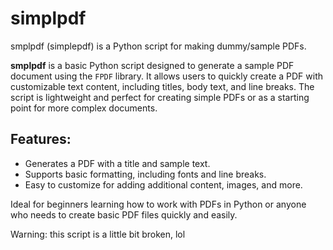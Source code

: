 # simplpdf
smplpdf (simplepdf) is a Python script for making dummy/sample PDFs.

**smplpdf** is a basic Python script designed to generate a sample PDF document using the `FPDF` library. It allows users to quickly create a PDF with customizable text content, including titles, body text, and line breaks. The script is lightweight and perfect for creating simple PDFs or as a starting point for more complex documents.

## Features:
- Generates a PDF with a title and sample text.
- Supports basic formatting, including fonts and line breaks.
- Easy to customize for adding additional content, images, and more.

Ideal for beginners learning how to work with PDFs in Python or anyone who needs to create basic PDF files quickly and easily.

Warning: this script is a little bit broken, lol
